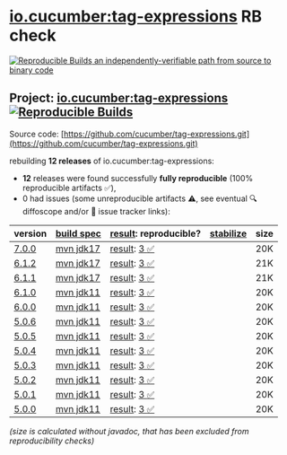 [io.cucumber:tag-expressions](https://central.sonatype.com/artifact/io.cucumber/tag-expressions/versions) RB check
=======

[![Reproducible Builds](https://reproducible-builds.org/images/logos/rb.svg) an independently-verifiable path from source to binary code](https://reproducible-builds.org/)

## Project: [io.cucumber:tag-expressions](https://central.sonatype.com/artifact/io.cucumber/tag-expressions/versions) [![Reproducible Builds](https://img.shields.io/endpoint?url=https://raw.githubusercontent.com/jvm-repo-rebuild/reproducible-central/master/content/io/cucumber/tag-expressions/badge.json)](https://github.com/jvm-repo-rebuild/reproducible-central/blob/master/content/io/cucumber/tag-expressions/README.md)

Source code: [https://github.com/cucumber/tag-expressions.git](https://github.com/cucumber/tag-expressions.git)

rebuilding **12 releases** of io.cucumber:tag-expressions:
- **12** releases were found successfully **fully reproducible** (100% reproducible artifacts :white_check_mark:),
- 0 had issues (some unreproducible artifacts :warning:, see eventual :mag: diffoscope and/or :memo: issue tracker links):

| version | [build spec](/BUILDSPEC.md) | [result](https://reproducible-builds.org/docs/jvm/): reproducible? | [stabilize](https://github.com/google/oss-rebuild/blob/main/cmd/stabilize/README.md) | size |
| -- | --------- | ------ | ------ | -- |
| [7.0.0](https://central.sonatype.com/artifact/io.cucumber/tag-expressions/7.0.0/pom) | [mvn jdk17](tag-expressions-7.0.0.buildspec) | [result](tag-expressions-7.0.0.buildinfo): [3 :white_check_mark: ](tag-expressions-7.0.0.buildcompare) | | 20K |
| [6.1.2](https://central.sonatype.com/artifact/io.cucumber/tag-expressions/6.1.2/pom) | [mvn jdk17](tag-expressions-6.1.2.buildspec) | [result](tag-expressions-6.1.2.buildinfo): [3 :white_check_mark: ](tag-expressions-6.1.2.buildcompare) | | 21K |
| [6.1.1](https://central.sonatype.com/artifact/io.cucumber/tag-expressions/6.1.1/pom) | [mvn jdk17](tag-expressions-6.1.1.buildspec) | [result](tag-expressions-6.1.1.buildinfo): [3 :white_check_mark: ](tag-expressions-6.1.1.buildcompare) | | 21K |
| [6.1.0](https://central.sonatype.com/artifact/io.cucumber/tag-expressions/6.1.0/pom) | [mvn jdk11](tag-expressions-6.1.0.buildspec) | [result](tag-expressions-6.1.0.buildinfo): [3 :white_check_mark: ](tag-expressions-6.1.0.buildcompare) | | 20K |
| [6.0.0](https://central.sonatype.com/artifact/io.cucumber/tag-expressions/6.0.0/pom) | [mvn jdk11](tag-expressions-6.0.0.buildspec) | [result](tag-expressions-6.0.0.buildinfo): [3 :white_check_mark: ](tag-expressions-6.0.0.buildcompare) | | 20K |
| [5.0.6](https://central.sonatype.com/artifact/io.cucumber/tag-expressions/5.0.6/pom) | [mvn jdk11](tag-expressions-5.0.6.buildspec) | [result](tag-expressions-5.0.6.buildinfo): [3 :white_check_mark: ](tag-expressions-5.0.6.buildcompare) | | 20K |
| [5.0.5](https://central.sonatype.com/artifact/io.cucumber/tag-expressions/5.0.5/pom) | [mvn jdk11](tag-expressions-5.0.5.buildspec) | [result](tag-expressions-5.0.5.buildinfo): [3 :white_check_mark: ](tag-expressions-5.0.5.buildcompare) | | 20K |
| [5.0.4](https://central.sonatype.com/artifact/io.cucumber/tag-expressions/5.0.4/pom) | [mvn jdk11](tag-expressions-5.0.4.buildspec) | [result](tag-expressions-5.0.4.buildinfo): [3 :white_check_mark: ](tag-expressions-5.0.4.buildcompare) | | 20K |
| [5.0.3](https://central.sonatype.com/artifact/io.cucumber/tag-expressions/5.0.3/pom) | [mvn jdk11](tag-expressions-5.0.3.buildspec) | [result](tag-expressions-5.0.3.buildinfo): [3 :white_check_mark: ](tag-expressions-5.0.3.buildcompare) | | 20K |
| [5.0.2](https://central.sonatype.com/artifact/io.cucumber/tag-expressions/5.0.2/pom) | [mvn jdk11](tag-expressions-5.0.2.buildspec) | [result](tag-expressions-5.0.2.buildinfo): [3 :white_check_mark: ](tag-expressions-5.0.2.buildcompare) | | 20K |
| [5.0.1](https://central.sonatype.com/artifact/io.cucumber/tag-expressions/5.0.1/pom) | [mvn jdk11](tag-expressions-5.0.1.buildspec) | [result](tag-expressions-5.0.1.buildinfo): [3 :white_check_mark: ](tag-expressions-5.0.1.buildcompare) | | 20K |
| [5.0.0](https://central.sonatype.com/artifact/io.cucumber/tag-expressions/5.0.0/pom) | [mvn jdk11](tag-expressions-5.0.0.buildspec) | [result](tag-expressions-5.0.0.buildinfo): [3 :white_check_mark: ](tag-expressions-5.0.0.buildcompare) | | 20K |

<i>(size is calculated without javadoc, that has been excluded from reproducibility checks)</i>
